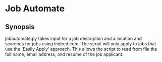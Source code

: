 # Job Automate

## Synopsis

jobautomate.py takes input for a job description and a location and searches for jobs
using Indeed.com. The script will only apply to jobs that use the 'Easily Apply' approach.
This allows the script to read from file the full name, email address, and resume of the
job applicant.